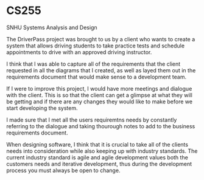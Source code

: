 # CS255
SNHU Systems Analysis and Design

The DriverPass project was brought to us by a client who wants to create a system that allows driving students to take practice tests and schedule appointments to drive with an approved driving instructor. 

I think that I was able to capture all of the requirements that the client requested in all the diagrams that I created, as well as layed them out in the requirements document that would make sense to a development team. 

If I were to improve this project, I would have more meetings and dialogue with the client. This is so that the client can get a glimpse at what they will be getting and if there are any changes they would like to make before we start developing the system. 

I made sure that I met all the users requiremtns needs by constantly referring to the dialogue and taking thourough notes to add to the business requirements document. 

When designing software, I think that it is crucial to take all of the clients needs into consideration while also keeping up with industry standards. The current industry standard is agile and agile development values both the customers needs and iterative development, thus during the development process you must always be open to change.
